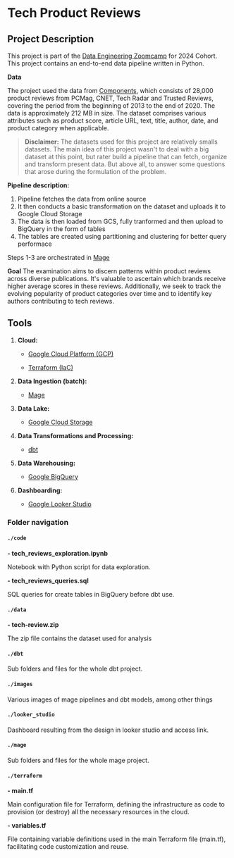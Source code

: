 # Tech Product Reviews

## Project Description

This project is part of the [Data Engineering Zoomcamp](https://github.com/DataTalksClub/data-engineering-zoomcamp) for 2024 Cohort. 
This project contains an end-to-end data pipeline written in Python. 


**Data** 

The project used the data from [Components](https://components.one/datasets/tech-reviews-dataset), which consists of 28,000 product reviews from PCMag, CNET, Tech Radar and Trusted Reviews, covering the period from the beginning of 2013 to the end of 2020. The data is approximately 212 MB in size. The dataset comprises various attributes such as product score, article URL, text, title, author, date, and product category when applicable. 

> **Disclaimer:** The datasets used for this project are relatively smalls datasets. The main idea of this project wasn't to deal with a big dataset at this point, but rater build a pipeline that can fetch, organize and transform present data. But above all, to answer some questions that arose during the formulation of the problem.

**Pipeline description:**
1. Pipeline fetches the data from online source
2. It then conducts a basic transformation on the dataset and uploads it to Google Cloud Storage
3. The data is then loaded from GCS, fully tranformed and then upload to BigQuery in the form of tables
4. The tables are created using partitioning and clustering for better query performace 

Steps 1-3 are orchestrated in [Mage](https://docs.mage.ai/introduction/overview)

**Goal**
The examination aims to discern patterns within product reviews across diverse publications. It's valuable to ascertain which brands receive higher average scores in these reviews. Additionally, we seek to track the evolving popularity of product categories over time and to identify key authors contributing to tech reviews.

## Tools

1. **Cloud:**
   
   - [Google Cloud Platform (GCP)](https://cloud.google.com/?utm_source=bing&utm_medium=cpc&utm_campaign=latam-AR-all-es-dr-BKWS-all-all-trial-e-dr-1707800-LUAC0016410&utm_content=text-ad-none-any-DEV_c-CRE_-ADGP_Hybrid+%7C+BKWS+-+MIX+%7C+Txt_+GCP-General-KWID_43700067403123893-kwd-77859523038025:loc-8&utm_term=KW_Google+Cloud+Platform-ST_Google+Cloud+Platform&gclid=f110f2a74b1b1da673c894aa2e0948fa&gclsrc=3p.ds&hl=en)
   
   - [Terraform (IaC)](https://www.terraform.io/)

2. **Data Ingestion (batch):**
   
   - [Mage](https://www.mage.ai/)

3. **Data Lake:**
   
   - [Google Cloud Storage](https://cloud.google.com/storage?hl=en)

4. **Data Transformations and Processing:**
   
   - [dbt](https://www.getdbt.com/)

5. **Data Warehousing:**
   
   - [Google BigQuery](https://cloud.google.com/bigquery?hl=en)

6. **Dashboarding:**
   
   - [Google Looker Studio](https://lookerstudio.google.com/overview)


### Folder navigation

#### `./code`

**- tech_reviews_exploration.ipynb**

Notebook with Python script for data exploration.

**- tech_reviews_queries.sql**

SQL queries for create tables in BigQuery before dbt use.

#### `./data`

**- tech-review.zip**

The zip file contains the dataset used for analysis

#### `./dbt`

Sub folders and files for the whole dbt project.

#### `./images`

Various images of mage pipelines and dbt models, among other things


#### `./looker_studio`

Dashboard resulting from the design in looker studio and access link.

#### `./mage`

Sub folders and files for the whole mage project.

#### `./terraform`

**- main.tf**

Main configuration file for Terraform, defining the infrastructure as code to provision (or destroy) all the necessary resources in the cloud.

**- variables.tf**

File containing variable definitions used in the main Terraform file (main.tf), facilitating code customization and reuse.



